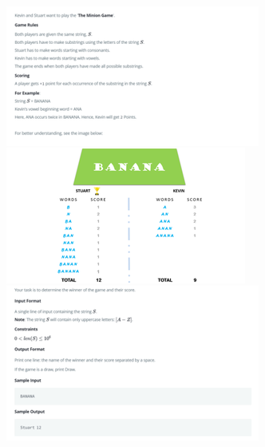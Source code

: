 ![Image of Question](https://github.com/snksam07/HackerRank_Solutions/blob/master/Capture0.PNG)
![Image of Question](https://github.com/snksam07/HackerRank_Solutions/blob/master/Capture1.png)
![Image of Question](https://github.com/snksam07/HackerRank_Solutions/blob/master/Capture2.png)
